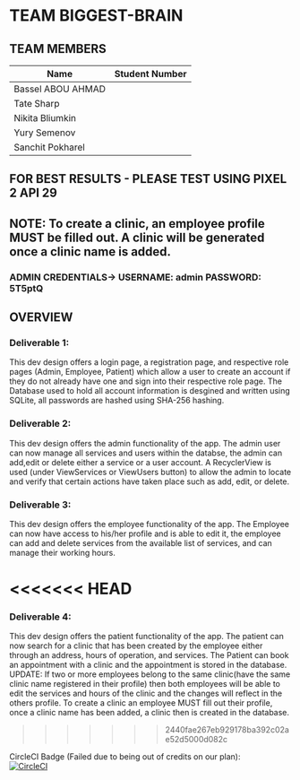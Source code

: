 # TEAM BIGGEST-BRAIN


## TEAM MEMBERS
| Name | Student Number |
| --- | --- |
| Bassel ABOU AHMAD|
| Tate Sharp |
| Nikita Bliumkin |
| Yury Semenov |
|Sanchit Pokharel|

## FOR BEST RESULTS - PLEASE TEST USING PIXEL 2 API 29

## NOTE: To create a clinic, an employee profile MUST be filled out. A clinic will be generated once a clinic name is added.

### ADMIN CREDENTIALS-> USERNAME: admin PASSWORD: 5T5ptQ

## OVERVIEW
### Deliverable 1:
This dev design offers a login page, a registration page, and respective role pages (Admin, Employee, Patient) which allow a user to create an account if they do not already have one and sign into their respective role page. The Database used to hold all account information is desgined and written using SQLite, all passwords are hashed using SHA-256 hashing.

### Deliverable 2:
This dev design offers the admin functionality of the app. The admin user can now manage all services and users within the databse, the admin can add,edit or delete either a service or a user account. A RecyclerView is used (under ViewServices or ViewUsers button) to allow the admin to locate and verify that certain actions have taken place such as add, edit, or delete.

### Deliverable 3:
This dev design offers the employee functionality of the app. The Employee can now have access to his/her profile and is able to edit it, the employee can add and delete services from the available list of services, and can manage their working hours. 

<<<<<<< HEAD
=======
### Deliverable 4:
This dev design offers the patient functionality of the app.
The patient can now search for a clinic that has been created by the employee either through an address, hours of operation, and services. The Patient can book an appointment with a clinic and the appointment is stored in the database. UPDATE: If two or more employees belong to the same clinic(have the same clinic name registered in their profile) then both employees will be able to edit the services and hours of the clinic and the changes will reflect in the others profile. To create a clinic an employee MUST fill out their profile, once a clinic name has been added, a clinic then is created in the database. 
>>>>>>> 2440fae267eb929178ba392c02ae52d5000d082c

CircleCI Badge (Failed due to being out of credits on our plan): <br>
[![CircleCI](https://circleci.com/gh/professor-forward/project-lab01-biggest-brain.svg?style=svg)](https://circleci.com/gh/professor-forward/project-lab01-biggest-brain)
